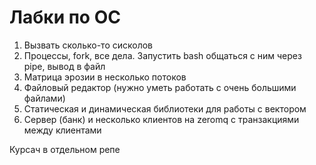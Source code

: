 # Лабки по ОС

1. Вызвать сколько-то сисколов
2. Процессы, fork, все дела. Запустить bash общаться с ним через pipe, вывод в файл
3. Матрица эрозии в несколько потоков
4. Файловый редактор (нужно уметь работать с очень большими файлами)
5. Статическая и динамическая библиотеки для работы с вектором
6. Сервер (банк) и несколько клиентов на zeromq с транзакциями между клиентами

Курсач в отдельном репе
